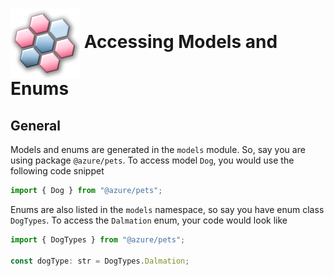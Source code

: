 # <img align="center" src="../images/logo.png">  Accessing Models and Enums

## General

Models and enums are generated in the `models` module. So, say you are using package `@azure/pets`. To access model `Dog`, you would use the following code
snippet

```js
import { Dog } from "@azure/pets";
```

Enums are also listed in the `models` namespace, so say you have enum class `DogTypes`. To access the `Dalmation` enum, your code would look like

```js
import { DogTypes } from "@azure/pets";

const dogType: str = DogTypes.Dalmation;
```
